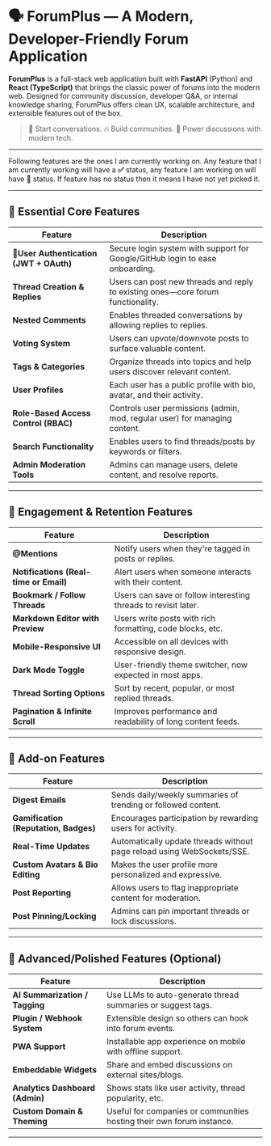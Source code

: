 # 🗣️ ForumPlus — A Modern, Developer-Friendly Forum Application

**ForumPlus** is a full-stack web application built with **FastAPI** (Python) and **React (TypeScript)** that brings the classic power of forums into the modern web. Designed for community discussion, developer Q&A, or internal knowledge sharing, ForumPlus offers clean UX, scalable architecture, and extensible features out of the box.

> 💬 Start conversations. 🔥 Build communities. 🚀 Power discussions with modern tech.

---

Following features are the ones I am currently working on. Any feature that I am currently working will have a **✅** status, any feature I am working on will have **🔧** status. If feature has no status then it means I have not yet picked it.

---

## 🥇 **Essential Core Features**

| Feature                                 | Description                                                                     |
| --------------------------------------- | ------------------------------------------------------------------------------- |
| 🔧**User Authentication (JWT + OAuth)** | Secure login system with support for Google/GitHub login to ease onboarding.    |
| **Thread Creation & Replies**           | Users can post new threads and reply to existing ones—core forum functionality. |
| **Nested Comments**                     | Enables threaded conversations by allowing replies to replies.                  |
| **Voting System**                       | Users can upvote/downvote posts to surface valuable content.                    |
| **Tags & Categories**                   | Organize threads into topics and help users discover relevant content.          |
| **User Profiles**                       | Each user has a public profile with bio, avatar, and their activity.            |
| **Role-Based Access Control (RBAC)**    | Controls user permissions (admin, mod, regular user) for managing content.      |
| **Search Functionality**                | Enables users to find threads/posts by keywords or filters.                     |
| **Admin Moderation Tools**              | Admins can manage users, delete content, and resolve reports.                   |

---

## 🥈 **Engagement & Retention Features**

| Feature                                | Description                                                    |
| -------------------------------------- | -------------------------------------------------------------- |
| **@Mentions**                          | Notify users when they're tagged in posts or replies.          |
| **Notifications (Real-time or Email)** | Alert users when someone interacts with their content.         |
| **Bookmark / Follow Threads**          | Users can save or follow interesting threads to revisit later. |
| **Markdown Editor with Preview**       | Users write posts with rich formatting, code blocks, etc.      |
| **Mobile-Responsive UI**               | Accessible on all devices with responsive design.              |
| **Dark Mode Toggle**                   | User-friendly theme switcher, now expected in most apps.       |
| **Thread Sorting Options**             | Sort by recent, popular, or most replied threads.              |
| **Pagination & Infinite Scroll**       | Improves performance and readability of long content feeds.    |

---

## 🥉 **Add-on Features**

| Feature                               | Description                                                            |
| ------------------------------------- | ---------------------------------------------------------------------- |
| **Digest Emails**                     | Sends daily/weekly summaries of trending or followed content.          |
| **Gamification (Reputation, Badges)** | Encourages participation by rewarding users for activity.              |
| **Real-Time Updates**                 | Automatically update threads without page reload using WebSockets/SSE. |
| **Custom Avatars & Bio Editing**      | Makes the user profile more personalized and expressive.               |
| **Post Reporting**                    | Allows users to flag inappropriate content for moderation.             |
| **Post Pinning/Locking**              | Admins can pin important threads or lock discussions.                  |

---

## 🚀 **Advanced/Polished Features (Optional)**

| Feature                         | Description                                                           |
| ------------------------------- | --------------------------------------------------------------------- |
| **AI Summarization / Tagging**  | Use LLMs to auto-generate thread summaries or suggest tags.           |
| **Plugin / Webhook System**     | Extensible design so others can hook into forum events.               |
| **PWA Support**                 | Installable app experience on mobile with offline support.            |
| **Embeddable Widgets**          | Share and embed discussions on external sites/blogs.                  |
| **Analytics Dashboard (Admin)** | Shows stats like user activity, thread popularity, etc.               |
| **Custom Domain & Theming**     | Useful for companies or communities hosting their own forum instance. |

---
